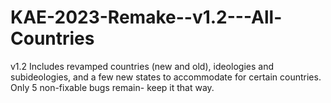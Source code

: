 # KAE-2023-Remake--v1.2---All-Countries
v1.2 Includes revamped countries (new and old), ideologies and subideologies, and a few new states to accommodate for certain countries. Only 5 non-fixable bugs remain- keep it that way.

